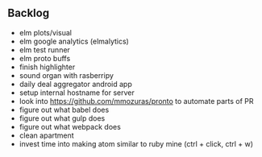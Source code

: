 ## Backlog
- elm plots/visual
- elm google analytics (elmalytics)
- elm test runner
- elm proto buffs
- finish highlighter
- sound organ with rasberripy
- daily deal aggregator android app
- setup internal hostname for server
- look into https://github.com/mmozuras/pronto to automate parts of PR
- figure out what babel does
- figure out what gulp does
- figure out what webpack does
- clean apartment
- invest time into making atom similar to ruby mine (ctrl + click, ctrl + w)
